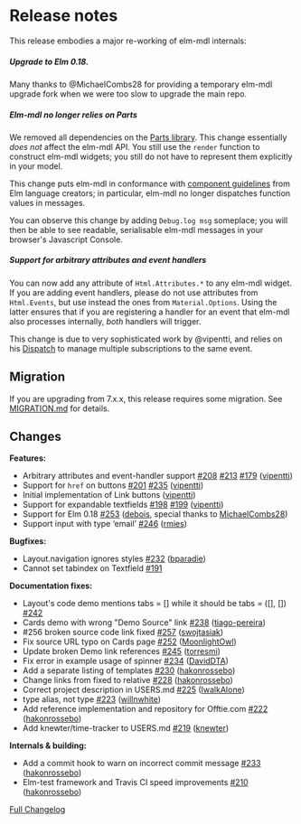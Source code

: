 # Release notes

This release embodies a major re-working of elm-mdl internals:

##### Upgrade to Elm 0.18. 
Many thanks to @MichaelCombs28 for providing a
   temporary elm-mdl upgrade fork when we were too slow to upgrade the main
   repo.

##### Elm-mdl no longer relies on Parts
We removed all dependencies on the [Parts
library](https://github.com/debois/elm-parts).  This change essentially _does
not_ affect the elm-mdl API. You still use the `render` function to construct
elm-mdl widgets; you still do not have to represent them explicitly in your
model.  

This change puts elm-mdl in conformance with 
[component
guidelines](https://github.com/evancz/elm-sortable-table#usage-rules) from Elm
language creators; in particular, elm-mdl no longer dispatches function values
in messages. 

You can observe this change by adding `Debug.log msg` someplace; you will
then be able to see readable, serialisable elm-mdl messages in your
browser's Javascript Console. 

##### Support for arbitrary attributes and event handlers

You can now add any attribute of `Html.Attributes.*`  to any elm-mdl widget. If
you are adding event handlers, please do not use attributes from `Html.Events`,
but use instead the ones from `Material.Options`. Using the latter ensures that
if you are registering a handler for an event that elm-mdl also processes
internally, _both_ handlers will trigger. 

This change is due to very sophisticated work by @vipentti, and relies on his
[Dispatch](https://github.com/vipentti/elm-dispatch) to manage multiple 
subscriptions to the same event. 

## Migration

If you are upgrading from 7.x.x, this release requires some migration. See
[MIGRATION.md](https://github.com/debois/elm-mdl/blob/v8/MIGRATION.md) for
details. 

## Changes

**Features:**

- Arbitrary attributes and event-handler support [\#208](https://github.com/debois/elm-mdl/issues/208) [\#213](https://github.com/debois/elm-mdl/pull/213) [\#179](https://github.com/debois/elm-mdl/pull/179) ([vipentti](https://github.com/vipentti))
- Support for `href` on buttons [\#201](https://github.com/debois/elm-mdl/issues/201) [\#235](https://github.com/debois/elm-mdl/pull/235) ([vipentti](https://github.com/vipentti))
- Initial implementation of Link buttons  ([vipentti](https://github.com/vipentti))
- Support for expandable textfields [\#198](https://github.com/debois/elm-mdl/issues/198) [\#199](https://github.com/debois/elm-mdl/pull/199) ([vipentti](https://github.com/vipentti))
- Support for Elm 0.18 [\#253](https://github.com/debois/elm-mdl/issues/253) ([debois](https://github.com/debois), special thanks to [MichaelCombs28](https://github.com/MichaelCombs28))
- Support input with type ‘email’ [\#246](https://github.com/debois/elm-mdl/pull/246) ([rmies](https://github.com/rmies))

**Bugfixes:**

- Layout.navigation ignores styles [\#232](https://github.com/debois/elm-mdl/pull/232) ([bparadie](https://github.com/bparadie))
- Cannot set tabindex on Textfield [\#191](https://github.com/debois/elm-mdl/issues/191)

**Documentation fixes:**

- Layout's code demo mentions tabs = \[\] while it should be tabs = \(\[\], \[\]\) [\#242](https://github.com/debois/elm-mdl/issues/242)
- Cards demo with wrong "Demo Source" link [\#238](https://github.com/debois/elm-mdl/pull/238) ([tiago-pereira](https://github.com/tiago-pereira))
- \#256 broken source code link fixed [\#257](https://github.com/debois/elm-mdl/pull/257) ([swojtasiak](https://github.com/swojtasiak))
- Fix source URL typo on Cards page [\#252](https://github.com/debois/elm-mdl/pull/252) ([MoonlightOwl](https://github.com/MoonlightOwl))
- Update broken Demo link references [\#245](https://github.com/debois/elm-mdl/pull/245) ([torresmi](https://github.com/torresmi))
- Fix error in example usage of spinner [\#234](https://github.com/debois/elm-mdl/pull/234) ([DavidDTA](https://github.com/DavidDTA))
- Add a separate listing of templates [\#230](https://github.com/debois/elm-mdl/pull/230) ([hakonrossebo](https://github.com/hakonrossebo))
- Change links from fixed to relative [\#228](https://github.com/debois/elm-mdl/pull/228) ([hakonrossebo](https://github.com/hakonrossebo))
- Correct project description in USERS.md [\#225](https://github.com/debois/elm-mdl/pull/225) ([IwalkAlone](https://github.com/IwalkAlone))
- type alias, not type [\#223](https://github.com/debois/elm-mdl/pull/223) ([willnwhite](https://github.com/willnwhite))
- Add reference implementation and repository for Offtie.com [\#222](https://github.com/debois/elm-mdl/pull/222) ([hakonrossebo](https://github.com/hakonrossebo))
- Add knewter/time-tracker to USERS.md [\#219](https://github.com/debois/elm-mdl/pull/219) ([knewter](https://github.com/knewter))

**Internals & building:**

- Add a commit hook to warn on incorrect commit message [\#233](https://github.com/debois/elm-mdl/pull/233) ([hakonrossebo](https://github.com/hakonrossebo))
- Elm-test framework and Travis CI speed improvements [\#210](https://github.com/debois/elm-mdl/pull/210) ([hakonrossebo](https://github.com/hakonrossebo))

[Full Changelog](https://github.com/debois/elm-mdl/compare/7.6.0...HEAD)
